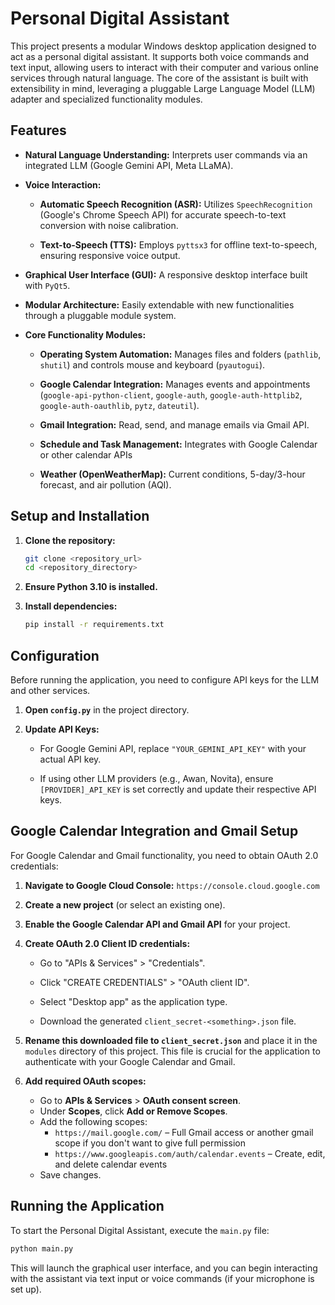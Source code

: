 # Personal Digital Assistant

This project presents a modular Windows desktop application designed to act as a personal digital assistant. It supports both voice commands and text input, allowing users to interact with their computer and various online services through natural language. The core of the assistant is built with extensibility in mind, leveraging a pluggable Large Language Model (LLM) adapter and specialized functionality modules.

## Features

* **Natural Language Understanding:** Interprets user commands via an integrated LLM (Google Gemini API, Meta LLaMA).

* **Voice Interaction:**

    * **Automatic Speech Recognition (ASR):** Utilizes `SpeechRecognition` (Google's Chrome Speech API) for accurate speech-to-text conversion with noise calibration.

    * **Text-to-Speech (TTS):** Employs `pyttsx3` for offline text-to-speech, ensuring responsive voice output.

* **Graphical User Interface (GUI):** A responsive desktop interface built with `PyQt5`.

* **Modular Architecture:** Easily extendable with new functionalities through a pluggable module system.

* **Core Functionality Modules:**

  * **Operating System Automation:** Manages files and folders (`pathlib`, `shutil`) and controls mouse and keyboard (`pyautogui`).

  * **Google Calendar Integration:** Manages events and appointments (`google-api-python-client`, `google-auth`, `google-auth-httplib2`, `google-auth-oauthlib`, `pytz`, `dateutil`).

  * **Gmail Integration:** Read, send, and manage emails via Gmail API.
  
  * **Schedule and Task Management:** Integrates with Google Calendar or other calendar APIs

  * **Weather (OpenWeatherMap):** Current conditions, 5-day/3-hour forecast, and air pollution (AQI).

## Setup and Installation

1.  **Clone the repository:**

    ```bash
    git clone <repository_url>
    cd <repository_directory>
    ```

2.  **Ensure Python 3.10 is installed.**

3.  **Install dependencies:**
    ```bash
    pip install -r requirements.txt
    ```

## Configuration

Before running the application, you need to configure API keys for the LLM and other services.

1.  **Open `config.py`** in the project directory.

2.  **Update API Keys:**

    * For Google Gemini API, replace `"YOUR_GEMINI_API_KEY"` with your actual API key.

    * If using other LLM providers (e.g., Awan, Novita), ensure `[PROVIDER]_API_KEY` is set correctly and update their respective API keys.

## Google Calendar Integration and Gmail Setup

For Google Calendar and Gmail functionality, you need to obtain OAuth 2.0 credentials:

1.  **Navigate to Google Cloud Console:** `https://console.cloud.google.com`

2.  **Create a new project** (or select an existing one).

3.  **Enable the Google Calendar API and Gmail API** for your project.

4.  **Create OAuth 2.0 Client ID credentials:**

    * Go to "APIs & Services" > "Credentials".

    * Click "CREATE CREDENTIALS" > "OAuth client ID".

    * Select "Desktop app" as the application type.

    * Download the generated `client_secret-<something>.json` file.

5.  **Rename this downloaded file to `client_secret.json`** and place it in the `modules` directory of this project. This file is crucial for the application to authenticate with your Google Calendar and Gmail.

6.  **Add required OAuth scopes:**

    * Go to **APIs & Services** > **OAuth consent screen**.  
    * Under **Scopes**, click **Add or Remove Scopes**.  
    * Add the following scopes:  
      - `https://mail.google.com/` – Full Gmail access or another gmail scope if you don't want to give full permission
      - `https://www.googleapis.com/auth/calendar.events` – Create, edit, and delete calendar events  
    * Save changes.  

## Running the Application

To start the Personal Digital Assistant, execute the `main.py` file:

```bash
python main.py
```

This will launch the graphical user interface, and you can begin interacting with the assistant via text input or voice commands (if your microphone is set up).